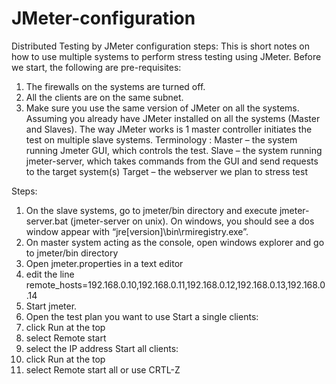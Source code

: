 # JMeter-configuration
Distributed Testing by JMeter configuration steps:
This is short notes on how to use multiple systems to perform stress testing using JMeter. Before we start, the following are pre-requisites: 
1.	The firewalls on the systems are turned off. 
2.	All the clients are on the same subnet. 
3.	Make sure you use the same version of JMeter on all the systems.
Assuming you already have JMeter installed on all the systems (Master and Slaves). The way JMeter works is 1 master controller initiates the test on multiple slave systems.
Terminology :
Master – the system running Jmeter GUI, which controls the test. 
Slave – the system running jmeter-server, which takes commands from the GUI and send requests to the target system(s) 
Target – the webserver we plan to stress test
 
Steps:
1.	On the slave systems, go to jmeter/bin directory and execute jmeter-server.bat (jmeter-server on unix). On windows, you should see a dos window appear with “jre\[version]\bin\rmiregistry.exe”. 
2.	On master system acting as the console, open windows explorer and go to jmeter/bin directory 
3.	Open jmeter.properties in a text editor 
4.	edit the line remote_hosts=192.168.0.10,192.168.0.11,192.168.0.12,192.168.0.13,192.168.0.14 
5.	Start jmeter.
6.	Open the test plan you want to use
Start a single clients:
1.	click Run at the top
2.	select Remote start
3.	select the IP address
Start all clients:
1.	click Run at the top 
2.	select Remote start all or use CRTL-Z

